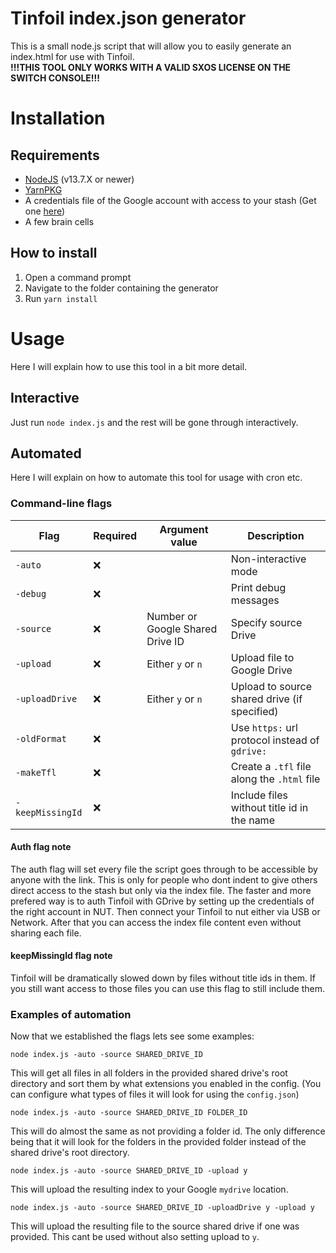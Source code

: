 # Tinfoil index.json generator

This is a small node.js script that will allow you to easily generate an index.html for use with Tinfoil.  
**!!!THIS TOOL ONLY WORKS WITH A VALID SXOS LICENSE ON THE SWITCH CONSOLE!!!**

# Installation

## Requirements
- [NodeJS](https://nodejs.org/en/) (v13.7.X or newer)
- [YarnPKG](https://yarnpkg.com/lang/en/)
- A credentials file of the Google account with access to your stash (Get one [here](https://developers.google.com/drive/api/v3/quickstart/nodejs))
- A few brain cells

## How to install

1. Open a command prompt
2. Navigate to the folder containing the generator
3. Run `yarn install`

# Usage

Here I will explain how to use this tool in a bit more detail.

## Interactive

Just run `node index.js` and the rest will be gone through interactively.

## Automated

Here I will explain on how to automate this tool for usage with cron etc.

### Command-line flags

|Flag|Required|Argument value|Description
|--|--|--|--|
|`-auto`|❌||Non-interactive mode|
|`-debug`|❌||Print debug messages|
|`-source`|❌|Number or Google Shared Drive ID|Specify source Drive|
|`-upload`|❌|Either `y` or `n`|Upload file to Google Drive|
|`-uploadDrive`|❌|Either `y` or `n`|Upload to source shared drive (if specified)|
|`-oldFormat`|❌||Use `https:` url protocol instead of `gdrive:`|
|`-makeTfl`|❌||Create a `.tfl` file along the `.html` file|
|`-keepMissingId`|❌||Include files without title id in the name|

#### Auth flag note
The auth flag will set every file the script goes through to be accessible by anyone with the link.
This is only for people who dont indent to give others direct access to the stash but only via the index file.
The faster and more prefered way is to auth Tinfoil with GDrive by setting up the credentials of the right account in NUT.
Then connect your Tinfoil to nut either via USB or Network. After that you can access the index file content even without sharing each file.

#### keepMissingId flag note
Tinfoil will be dramatically slowed down by files without title ids in them.
If you still want access to those files you can use this flag to still include them.

### Examples of automation
Now that we established the flags lets see some examples:

`node index.js -auto -source SHARED_DRIVE_ID`

This will get all files in all folders in the provided shared drive's root directory and sort them by what extensions you enabled in the config. (You can configure what types of files it will look for using the `config.json`)

`node index.js -auto -source SHARED_DRIVE_ID FOLDER_ID`

This will do almost the same as not providing a folder id. The only difference being that it will look for the folders in the provided folder instead of the shared drive's root directory.

`node index.js -auto -source SHARED_DRIVE_ID -upload y`

This will upload the resulting index to your Google `mydrive` location.

`node index.js -auto -source SHARED_DRIVE_ID -uploadDrive y -upload y`

This will upload the resulting file to the source shared drive if one was provided. This cant be used without also setting upload to `y`.
